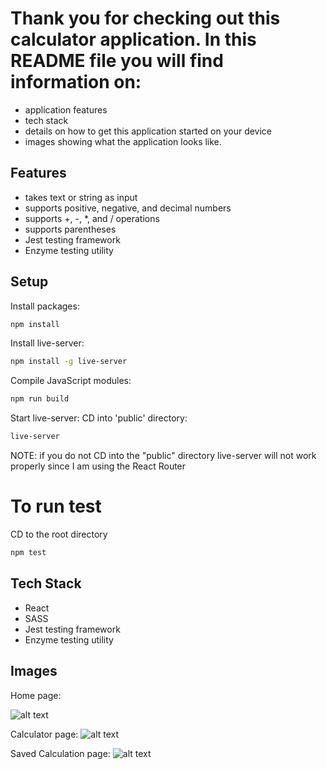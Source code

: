 # Thank you for checking out this calculator application. In this README file you will find information on:
* application features
* tech stack
* details on how to get this application started on your device
* images showing what the application looks like.

## Features
* takes text or string as input
* supports positive, negative, and decimal numbers
* supports +, -, *, and / operations
* supports parentheses
* Jest testing framework
* Enzyme testing utility

## Setup
Install packages:
```sh
npm install
```

Install live-server:
```sh
npm install -g live-server
```

Compile JavaScript modules:
```sh
npm run build
```

Start live-server: CD into 'public' directory:
```sh
live-server
```
NOTE: if you do not CD into the "public" directory live-server will not work properly since I am using the React Router

# To run test
CD to the root directory
```sh
npm test
```

## Tech Stack
* React
* SASS
* Jest testing framework
* Enzyme testing utility

## Images
Home page:

![alt text](https://calculator-vm.s3-us-west-1.amazonaws.com/home.png)

Calculator page:
![alt text](https://calculator-vm.s3-us-west-1.amazonaws.com/calc.png)

Saved Calculation page:
![alt text](https://calculator-vm.s3-us-west-1.amazonaws.com/saved.png)
